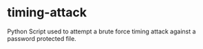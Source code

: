 # timing-attack
Python Script used to attempt a brute force timing attack against a password protected file. 
